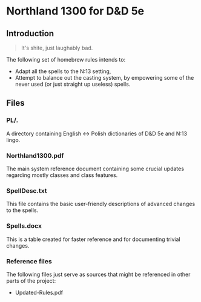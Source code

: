 # Northland 1300 for D&D 5e

## Introduction

> It's shite, just laughably bad.

The following set of homebrew rules intends to:
* Adapt all the spells to the N:13 setting,
* Attempt to balance out the casting system, by empowering some of the never used (or just straight up useless) spells.

## Files

### PL/*.*

A directory containing English <-> Polish dictionaries of D&D 5e and N:13 lingo.

### Northland1300.pdf

The main system reference document containing some crucial updates regarding mostly classes and class features.

### SpellDesc.txt

This file contains the basic user-friendly descriptions of advanced changes to the spells.

### Spells.docx

This is a table created for faster reference and for documenting trivial changes.

### Reference files

The following files just serve as sources that might be referenced in other parts of the project:
* Updated-Rules.pdf
